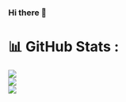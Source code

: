 ### Hi there 👋

<!--
**omidgharib/omidgharib** is a ✨ _special_ ✨ repository because its `README.md` (this file) appears on your GitHub profile.

Here are some ideas to get you started:

- 🔭 I’m currently working on ...
- 🌱 I’m currently learning ...
- 👯 I’m looking to collaborate on ...
- 🤔 I’m looking for help with ...
- 💬 Ask me about ...
- 📫 How to reach me: ...
- 😄 Pronouns: ...
- ⚡ Fun fact: ...
-->

# 📊 GitHub Stats :
![](https://github-readme-stats.vercel.app/api?username=omidgharib&theme=buefy&hide_border=false&include_all_commits=false&count_private=false)<br/>
![](https://github-readme-streak-stats.herokuapp.com/?user=omidgharib&theme=buefy&hide_border=false)<br/>
![](https://github-readme-stats.vercel.app/api/top-langs/?username=omidgharib&theme=buefy&hide_border=false&include_all_commits=false&count_private=false&layout=compact)
